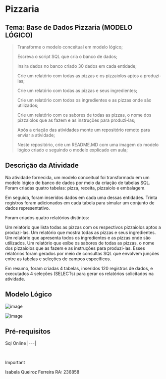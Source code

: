 # Pizzaria

## Tema: Base de Dados Pizzaria (MODELO LÓGICO)

> Transforme o modelo conceitual em modelo lógico;
> 
> Escreva o script SQL que cria o banco de dados;
> 
> Insira dados no banco criado 30 dados em cada entidade;
> 
> Crie um relatório com todas as pizzas e os pizzaiolos aptos a produzi-las;
>
> Crie um relatório com todas as pizzas e seus ingredientes;
> 
> Crie um relatório com todos os ingredientes e as pizzas onde são utilizados;
> 
> Crie um relatório com os sabores de todas as pizzas, o nome dos pizzaiolos que as fazem e as instruções para produzi-las;
> 
> Após a criação das atividades monte um repositório remoto para enviar a atividade;
> 
> Neste repositório, crie um README.MD com uma imagem do modelo lógico criado e seguindo o modelo explicado em aula;

## Descrição da Atividade

Na atividade fornecida, um modelo conceitual foi transformado em um modelo lógico de banco de dados por meio da criação de tabelas SQL. Foram criadas quatro tabelas: pizza, receita, pizzaiolo e embalagem.

Em seguida, foram inseridos dados em cada uma dessas entidades. Trinta registros foram adicionados em cada tabela para simular um conjunto de dados representativo.

Foram criados quatro relatórios distintos:

Um relatório que lista todas as pizzas com os respectivos pizzaiolos aptos a produzi-las.
Um relatório que mostra todas as pizzas e seus ingredientes.
Um relatório que apresenta todos os ingredientes e as pizzas onde são utilizados.
Um relatório que exibe os sabores de todas as pizzas, o nome dos pizzaiolos que as fazem e as instruções para produzi-las.
Esses relatórios foram gerados por meio de consultas SQL que envolvem junções entre as tabelas e seleções de campos específicos.

Em resumo, foram criadas 4 tabelas, inseridos 120 registros de dados, e executados 4 seleções (SELECTs) para gerar os relatórios solicitados na atividade.

## Modelo Lógico

![image](https://github.com/IsabelaQu/Pizzaria/assets/124175141/c5af40ef-85f0-4d29-bc3e-8527a03ddf07)

![image](https://github.com/IsabelaQu/Pizzaria/assets/124175141/e1c18265-800e-40d8-b1bd-767348f502ef)

## Pré-requisitos
Sql Online 
|---|

<br/>

> [!IMPORTANT]
> Isabela Queiroz Ferreira RA: 236858
